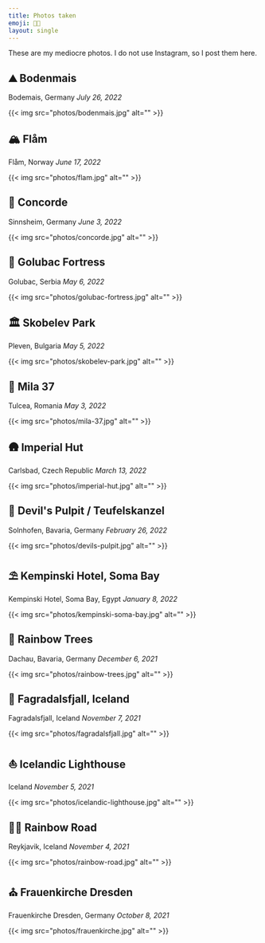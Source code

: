 ```yaml
---
title: Photos taken
emoji: 🤳🏽
layout: single
---
```


These are my mediocre photos. I do not use Instagram, so I post them here.

## ⛰️ Bodenmais

Bodemais, Germany _July 26, 2022_

{{< img src="photos/bodenmais.jpg" alt="" >}}

## 🏔️ Flåm

Flåm, Norway _June 17, 2022_

{{< img src="photos/flam.jpg" alt="" >}}

## 💺 Concorde

Sinnsheim, Germany _June 3, 2022_

{{< img src="photos/concorde.jpg" alt="" >}}

## 🏰 Golubac Fortress

Golubac, Serbia _May 6, 2022_

{{< img src="photos/golubac-fortress.jpg" alt="" >}}

## 🏛️ Skobelev Park

Pleven, Bulgaria _May 5, 2022_

{{< img src="photos/skobelev-park.jpg" alt="" >}}

## 🌊 Mila 37

Tulcea, Romania _May 3, 2022_

{{< img src="photos/mila-37.jpg" alt="" >}}

## 🛖 Imperial Hut

Carlsbad, Czech Republic _March 13, 2022_

{{< img src="photos/imperial-hut.jpg" alt="" >}}

## 👹 Devil's Pulpit / Teufelskanzel

Solnhofen, Bavaria, Germany _February 26, 2022_

{{< img src="photos/devils-pulpit.jpg" alt="" >}}

## ⛱️ Kempinski Hotel, Soma Bay

Kempinski Hotel, Soma Bay, Egypt _January 8, 2022_

{{< img src="photos/kempinski-soma-bay.jpg" alt="" >}}

## 🌈 Rainbow Trees

Dachau, Bavaria, Germany _December 6, 2021_

{{< img src="photos/rainbow-trees.jpg" alt="" >}}

## 🌋 Fagradalsfjall, Iceland

Fagradalsfjall, Iceland _November 7, 2021_

{{< img src="photos/fagradalsfjall.jpg" alt="" >}}

## ⛵ Icelandic Lighthouse

Iceland _November 5, 2021_

{{< img src="photos/icelandic-lighthouse.jpg" alt="" >}}

## 🏳️‍🌈 Rainbow Road

Reykjavik, Iceland _November 4, 2021_

{{< img src="photos/rainbow-road.jpg" alt="" >}}

⛪ Frauenkirche Dresden
----------------------

Frauenkirche Dresden, Germany _October 8, 2021_

{{< img src="photos/frauenkirche.jpg" alt="" >}}